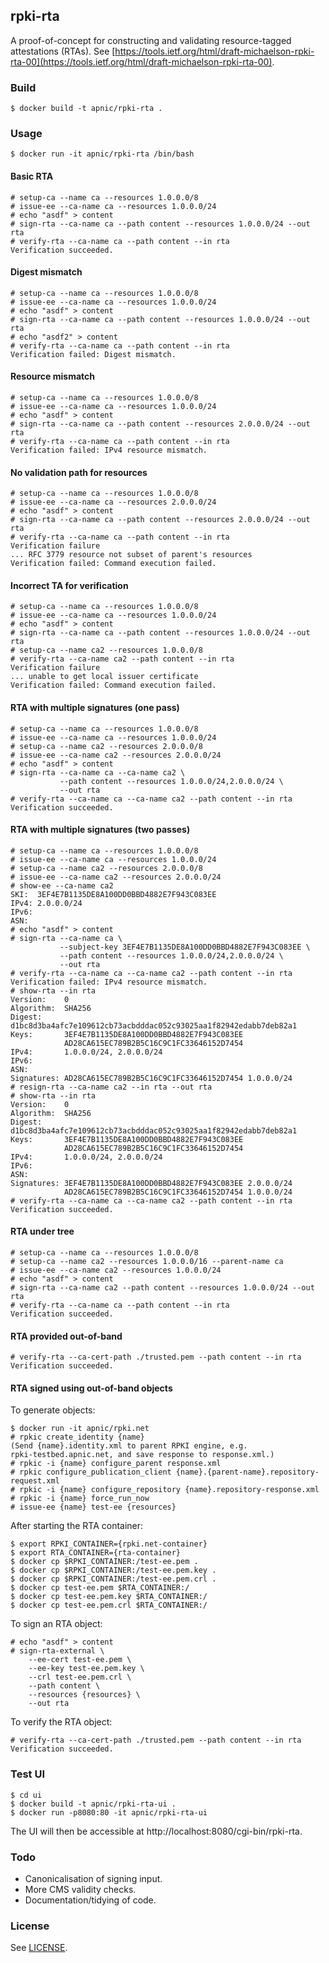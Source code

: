 ## rpki-rta

A proof-of-concept for constructing and validating resource-tagged
attestations (RTAs).  See
[https://tools.ietf.org/html/draft-michaelson-rpki-rta-00](https://tools.ietf.org/html/draft-michaelson-rpki-rta-00).

### Build

    $ docker build -t apnic/rpki-rta .

### Usage

    $ docker run -it apnic/rpki-rta /bin/bash

#### Basic RTA

    # setup-ca --name ca --resources 1.0.0.0/8
    # issue-ee --ca-name ca --resources 1.0.0.0/24
    # echo "asdf" > content
    # sign-rta --ca-name ca --path content --resources 1.0.0.0/24 --out rta
    # verify-rta --ca-name ca --path content --in rta
    Verification succeeded.

#### Digest mismatch

    # setup-ca --name ca --resources 1.0.0.0/8
    # issue-ee --ca-name ca --resources 1.0.0.0/24
    # echo "asdf" > content
    # sign-rta --ca-name ca --path content --resources 1.0.0.0/24 --out rta
    # echo "asdf2" > content
    # verify-rta --ca-name ca --path content --in rta
    Verification failed: Digest mismatch.

#### Resource mismatch

    # setup-ca --name ca --resources 1.0.0.0/8
    # issue-ee --ca-name ca --resources 1.0.0.0/24
    # echo "asdf" > content
    # sign-rta --ca-name ca --path content --resources 2.0.0.0/24 --out rta
    # verify-rta --ca-name ca --path content --in rta
    Verification failed: IPv4 resource mismatch.

#### No validation path for resources

    # setup-ca --name ca --resources 1.0.0.0/8
    # issue-ee --ca-name ca --resources 2.0.0.0/24
    # echo "asdf" > content
    # sign-rta --ca-name ca --path content --resources 2.0.0.0/24 --out rta
    # verify-rta --ca-name ca --path content --in rta
    Verification failure
    ... RFC 3779 resource not subset of parent's resources
    Verification failed: Command execution failed.

#### Incorrect TA for verification

    # setup-ca --name ca --resources 1.0.0.0/8
    # issue-ee --ca-name ca --resources 1.0.0.0/24
    # echo "asdf" > content
    # sign-rta --ca-name ca --path content --resources 1.0.0.0/24 --out rta
    # setup-ca --name ca2 --resources 1.0.0.0/8
    # verify-rta --ca-name ca2 --path content --in rta
    Verification failure
    ... unable to get local issuer certificate
    Verification failed: Command execution failed.

#### RTA with multiple signatures (one pass)

    # setup-ca --name ca --resources 1.0.0.0/8
    # issue-ee --ca-name ca --resources 1.0.0.0/24
    # setup-ca --name ca2 --resources 2.0.0.0/8
    # issue-ee --ca-name ca2 --resources 2.0.0.0/24
    # echo "asdf" > content
    # sign-rta --ca-name ca --ca-name ca2 \
               --path content --resources 1.0.0.0/24,2.0.0.0/24 \
               --out rta
    # verify-rta --ca-name ca --ca-name ca2 --path content --in rta
    Verification succeeded.

#### RTA with multiple signatures (two passes)

    # setup-ca --name ca --resources 1.0.0.0/8
    # issue-ee --ca-name ca --resources 1.0.0.0/24
    # setup-ca --name ca2 --resources 2.0.0.0/8
    # issue-ee --ca-name ca2 --resources 2.0.0.0/24
    # show-ee --ca-name ca2
    SKI:  3EF4E7B1135DE8A100DD0BBD4882E7F943C083EE
    IPv4: 2.0.0.0/24
    IPv6:
    ASN:
    # echo "asdf" > content
    # sign-rta --ca-name ca \
               --subject-key 3EF4E7B1135DE8A100DD0BBD4882E7F943C083EE \
               --path content --resources 1.0.0.0/24,2.0.0.0/24 \
               --out rta
    # verify-rta --ca-name ca --ca-name ca2 --path content --in rta
    Verification failed: IPv4 resource mismatch.
    # show-rta --in rta
    Version:    0
    Algorithm:  SHA256
    Digest:     d1bc8d3ba4afc7e109612cb73acbdddac052c93025aa1f82942edabb7deb82a1
    Keys:       3EF4E7B1135DE8A100DD0BBD4882E7F943C083EE
                AD28CA615EC789B2B5C16C9C1FC33646152D7454
    IPv4:       1.0.0.0/24, 2.0.0.0/24
    IPv6:
    ASN:
    Signatures: AD28CA615EC789B2B5C16C9C1FC33646152D7454 1.0.0.0/24
    # resign-rta --ca-name ca2 --in rta --out rta
    # show-rta --in rta
    Version:    0
    Algorithm:  SHA256
    Digest:     d1bc8d3ba4afc7e109612cb73acbdddac052c93025aa1f82942edabb7deb82a1
    Keys:       3EF4E7B1135DE8A100DD0BBD4882E7F943C083EE
                AD28CA615EC789B2B5C16C9C1FC33646152D7454
    IPv4:       1.0.0.0/24, 2.0.0.0/24
    IPv6:
    ASN:
    Signatures: 3EF4E7B1135DE8A100DD0BBD4882E7F943C083EE 2.0.0.0/24
                AD28CA615EC789B2B5C16C9C1FC33646152D7454 1.0.0.0/24
    # verify-rta --ca-name ca --ca-name ca2 --path content --in rta
    Verification succeeded.

#### RTA under tree

    # setup-ca --name ca --resources 1.0.0.0/8
    # setup-ca --name ca2 --resources 1.0.0.0/16 --parent-name ca
    # issue-ee --ca-name ca2 --resources 1.0.0.0/24
    # echo "asdf" > content
    # sign-rta --ca-name ca2 --path content --resources 1.0.0.0/24 --out rta
    # verify-rta --ca-name ca --path content --in rta
    Verification succeeded.

#### RTA provided out-of-band

    # verify-rta --ca-cert-path ./trusted.pem --path content --in rta
    Verification succeeded.

#### RTA signed using out-of-band objects

To generate objects:

    $ docker run -it apnic/rpki.net
    # rpkic create_identity {name}
    (Send {name}.identity.xml to parent RPKI engine, e.g.
    rpki-testbed.apnic.net, and save response to response.xml.)
    # rpkic -i {name} configure_parent response.xml
    # rpkic configure_publication_client {name}.{parent-name}.repository-request.xml
    # rpkic -i {name} configure_repository {name}.repository-response.xml
    # rpkic -i {name} force_run_now
    # issue-ee {name} test-ee {resources}

After starting the RTA container:

    $ export RPKI_CONTAINER={rpki.net-container}
    $ export RTA_CONTAINER={rta-container}
    $ docker cp $RPKI_CONTAINER:/test-ee.pem .
    $ docker cp $RPKI_CONTAINER:/test-ee.pem.key .
    $ docker cp $RPKI_CONTAINER:/test-ee.pem.crl .
    $ docker cp test-ee.pem $RTA_CONTAINER:/
    $ docker cp test-ee.pem.key $RTA_CONTAINER:/
    $ docker cp test-ee.pem.crl $RTA_CONTAINER:/

To sign an RTA object:

    # echo "asdf" > content
    # sign-rta-external \
        --ee-cert test-ee.pem \
        --ee-key test-ee.pem.key \
        --crl test-ee.pem.crl \
        --path content \
        --resources {resources} \
        --out rta

To verify the RTA object:

    # verify-rta --ca-cert-path ./trusted.pem --path content --in rta
    Verification succeeded.

### Test UI

    $ cd ui
    $ docker build -t apnic/rpki-rta-ui .
    $ docker run -p8080:80 -it apnic/rpki-rta-ui

The UI will then be accessible at
http://localhost:8080/cgi-bin/rpki-rta.

### Todo

   - Canonicalisation of signing input.
   - More CMS validity checks.
   - Documentation/tidying of code.

### License

See [LICENSE](./LICENSE).
